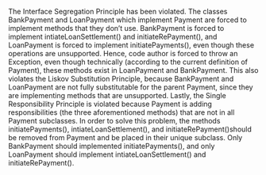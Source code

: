 The Interface Segregation Principle has been violated. The classes BankPayment and LoanPayment which implement Payment are forced to implement methods that they don’t use. BankPayment is forced to implement intiateLoanSettlement() and initiateRePayment(), and LoanPayment is forced to implement initiatePayments(), even though these operations are unsupported. Hence, code author is forced to throw an Exception, even though technically (according to the current definition of Payment), these methods exist in LoanPayment and BankPayment. This also violates the Liskov Substitution Principle, because BankPayment and LoanPayment are not fully substitutable for the parent Payment, since they are implementing methods that are unsupported. Lastly, the Single Responsibility Principle is violated because Payment is adding responsibilities (the three aforementioned methods) that are not in all Payment subclasses. 
In order to solve this problem, the methods initiatePayments(), intiateLoanSettlement(), and initiateRePayment()should be removed from Payment and be placed in their unique subclass. Only BankPayment should implemented initiatePayments(), and only LoanPayment should implement intiateLoanSettlement() and initiateRePayment(). 


